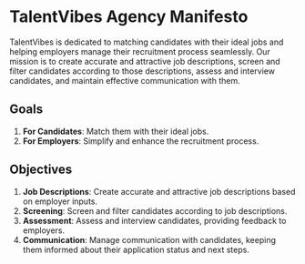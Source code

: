 # TalentVibes Agency Manifesto

TalentVibes is dedicated to matching candidates with their ideal jobs and helping employers manage their recruitment process seamlessly. Our mission is to create accurate and attractive job descriptions, screen and filter candidates according to those descriptions, assess and interview candidates, and maintain effective communication with them.

## Goals

1. **For Candidates**: Match them with their ideal jobs.
2. **For Employers**: Simplify and enhance the recruitment process.

## Objectives

1. **Job Descriptions**: Create accurate and attractive job descriptions based on employer inputs.
2. **Screening**: Screen and filter candidates according to job descriptions.
3. **Assessment**: Assess and interview candidates, providing feedback to employers.
4. **Communication**: Manage communication with candidates, keeping them informed about their application status and next steps.